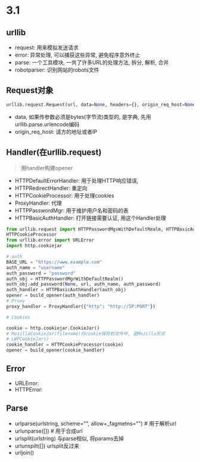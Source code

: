 
# 3.1
## urllib
* request: 用来模拟发送请求
* error: 异常处理, 可以捕获这些异常, 避免程序意外终止
* parse: 一个工具模块, 一共了许多URL的处理方法, 拆分, 解析, 合并
* robotparser: 识别网站的robots文件

## Request对象
```python
urllib.request.Request(url, data=None, headers={}, origin_req_host=None, unverifiable=False, method=None)
```
* data, 如果传参数必须是bytes(字节流)类型的, 是字典, 先用urllib.parse.urlencode编码
* origin\_req\_host: 请方的地址或者IP

## Handler(在urllib.request)
>用handler构建opener
* HTTPDefaultErrorHandler: 用于处理HTTP响应错误,
* HTTPRedirectHandler: 重定向
* HTTPCookieProcessor: 用于处理cookies
* ProxyHandler: 代理
* HTTPPasswordMgr: 用于维护用户名和密码的表
* HTTPBasicAuthHandler: 打开链接需要认证, 用这个Handler处理
```python
from urllib.request import HTTPPasswordMgsWithDefaultRealm, HTTPBasicAuthHandler, ProxyHandler, build_opener
HTTPCookieProcessor
from urllib.error import URLError
import http.cookiejar

# auth
BASE_URL = "https://www.example.com"
auth_name = "username"
auth_password = "password"
auth_obj = HTTPPasswordMgrWithDefaultRealm()
auth_obj.add_password(None, url, auth_name, auth_password)
auth_handler = HTTPBasicAuthHandler(auth_obj)
opener = build_opener(auth_handler)
# Proxy
proxy_handler = ProxyHandler({"http": "http://IP:PORT"})

# Cookies

cookie = http.cookiejar.CookieJar() 
# MozillaCookieJar(filename)将cookie保存到文件中, 是Mozilla形式
# LWPCookieJar() 
cookie_handler = HTTPCookieProcessor(cookie)
opener = build_opener(cookie_handler)
```
## Error
* URLError: 
* HTTPError:

## Parse
* urlparse(urlstring, scheme="", allow+_fagmetns="")    # 用于解析url
* urlunparse([])     # 用于合成url
* urlsplit(urlstring) 与parse相似, 将params去掉
* urlunspilt([]) urlsplit反过来
* urljoin()
